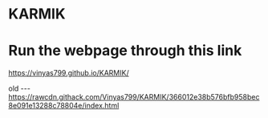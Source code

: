 # KARMIK

# Run the webpage through this link
https://vinyas799.github.io/KARMIK/

old ---
https://rawcdn.githack.com/Vinyas799/KARMIK/366012e38b576bfb958bec8e091e13288c78804e/index.html
